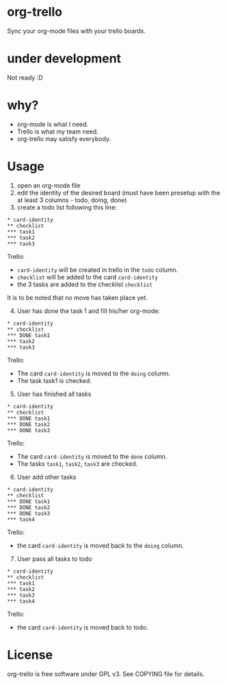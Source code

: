 org-trello
==========

Sync your org-mode files with your trello boards.

# under development

Not ready :D

# why?

- org-mode is what I need.
- Trello is what my team need.
- org-trello may satisfy everybody.

# Usage

1. open an org-mode file
2. edit the identity of the desired board (must have been presetup with the at least 3 columns - todo, doing, done)
3. create a todo list following this line:

```org-mode
* card-identity
** checklist
*** task1
*** task2
*** task3
```

Trello:
- `card-identity` will be created in trello in the `todo` column.
- `checklist` will be added to the card `card-identity`
- the 3 tasks are added to the checklist `checklist`

It is to be noted that no move has taken place yet.

4. User has done the task 1 and fill his/her org-mode:

```org-mode
* card-identity
** checklist
*** DONE task1
*** task2
*** task3
```

Trello:
- The card `card-identity` is moved to the `doing` column.
- The task task1 is checked.

5. User has finished all tasks
```org-mode
* card-identity
** checklist
*** DONE task1
*** DONE task2
*** DONE task3
```

Trello:
- The card `card-identity` is moved to the `done` column.
- The tasks `task1`, `task2`, `task3` are checked.

6. User add other tasks
```org-mode
* card-identity
** checklist
*** DONE task1
*** DONE task2
*** DONE task3
*** task4
```

Trello:
- the card `card-identity` is moved back to the `doing` column.

7. User pass all tasks to todo
```org-mode
* card-identity
** checklist
*** task1
*** task2
*** task3
*** task4
```

Trello:
- the card `card-identity` is moved back to todo.

# License

org-trello is free software under GPL v3. See COPYING file for details.
